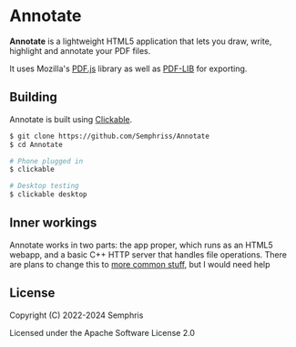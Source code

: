 # Annotate

**Annotate** is a lightweight HTML5 application that lets you draw, write,
highlight and annotate your PDF files.

It uses Mozilla's [PDF.js](https://mozilla.github.io/pdf.js/) library as well
as [PDF-LIB](https://pdf-lib.js.org/) for exporting.

## Building

Annotate is built using [Clickable](https://clickable-ut.dev/en/latest/).

```sh
$ git clone https://github.com/Semphriss/Annotate
$ cd Annotate

# Phone plugged in
$ clickable

# Desktop testing
$ clickable desktop
```

## Inner workings

Annotate works in two parts: the app proper, which runs as an HTML5 webapp, and
a basic C++ HTTP server that handles file operations. There are plans to change
this to [more common stuff](https://github.com/Semphriss/Annotate/issues/1),
but I would need help

## License

Copyright (C) 2022-2024 Semphris

Licensed under the Apache Software License 2.0
